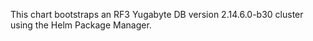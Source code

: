 This chart bootstraps an RF3 Yugabyte DB version 2.14.6.0-b30 cluster using the Helm Package Manager.

